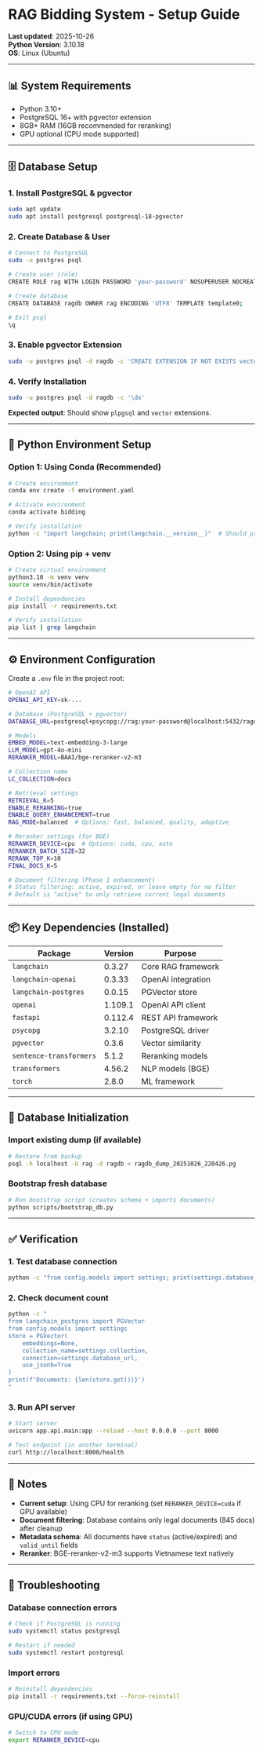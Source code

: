 # RAG Bidding System - Setup Guide
**Last updated**: 2025-10-26  
**Python Version**: 3.10.18  
**OS**: Linux (Ubuntu)

---

## 📊 System Requirements

- Python 3.10+
- PostgreSQL 16+ with pgvector extension
- 8GB+ RAM (16GB recommended for reranking)
- GPU optional (CPU mode supported)

---

## 🗄️ Database Setup

### 1. Install PostgreSQL & pgvector

```bash
sudo apt update
sudo apt install postgresql postgresql-18-pgvector
```

### 2. Create Database & User

```bash
# Connect to PostgreSQL
sudo -u postgres psql

# Create user (role)
CREATE ROLE rag WITH LOGIN PASSWORD 'your-password' NOSUPERUSER NOCREATEDB NOCREATEROLE;

# Create database
CREATE DATABASE ragdb OWNER rag ENCODING 'UTF8' TEMPLATE template0;

# Exit psql
\q
```

### 3. Enable pgvector Extension

```bash
sudo -u postgres psql -d ragdb -c 'CREATE EXTENSION IF NOT EXISTS vector;'
```

### 4. Verify Installation

```bash
sudo -u postgres psql -d ragdb -c '\dx'
```

**Expected output**: Should show `plpgsql` and `vector` extensions.

---

## 🐍 Python Environment Setup

### Option 1: Using Conda (Recommended)

```bash
# Create environment
conda env create -f environment.yaml

# Activate environment
conda activate bidding

# Verify installation
python -c "import langchain; print(langchain.__version__)"  # Should print 0.3.27
```

### Option 2: Using pip + venv

```bash
# Create virtual environment
python3.10 -m venv venv
source venv/bin/activate

# Install dependencies
pip install -r requirements.txt

# Verify installation
pip list | grep langchain
```

---

## ⚙️ Environment Configuration

Create a `.env` file in the project root:

```bash
# OpenAI API
OPENAI_API_KEY=sk-...

# Database (PostgreSQL + pgvector)
DATABASE_URL=postgresql+psycopg://rag:your-password@localhost:5432/ragdb

# Models
EMBED_MODEL=text-embedding-3-large
LLM_MODEL=gpt-4o-mini
RERANKER_MODEL=BAAI/bge-reranker-v2-m3

# Collection name
LC_COLLECTION=docs

# Retrieval settings
RETRIEVAL_K=5
ENABLE_RERANKING=true
ENABLE_QUERY_ENHANCEMENT=true
RAG_MODE=balanced  # Options: fast, balanced, quality, adaptive

# Reranker settings (for BGE)
RERANKER_DEVICE=cpu  # Options: cuda, cpu, auto
RERANKER_BATCH_SIZE=32
RERANK_TOP_K=10
FINAL_DOCS_K=5

# Document filtering (Phase 1 enhancement)
# Status filtering: active, expired, or leave empty for no filter
# Default is "active" to only retrieve current legal documents
```

---

## 📦 Key Dependencies (Installed)

| Package | Version | Purpose |
|---------|---------|---------|
| `langchain` | 0.3.27 | Core RAG framework |
| `langchain-openai` | 0.3.33 | OpenAI integration |
| `langchain-postgres` | 0.0.15 | PGVector store |
| `openai` | 1.109.1 | OpenAI API client |
| `fastapi` | 0.112.4 | REST API framework |
| `psycopg` | 3.2.10 | PostgreSQL driver |
| `pgvector` | 0.3.6 | Vector similarity |
| `sentence-transformers` | 5.1.2 | Reranking models |
| `transformers` | 4.56.2 | NLP models (BGE) |
| `torch` | 2.8.0 | ML framework |

---

## 🚀 Database Initialization

### Import existing dump (if available)

```bash
# Restore from backup
psql -h localhost -U rag -d ragdb < ragdb_dump_20251026_220426.pg
```

### Bootstrap fresh database

```bash
# Run bootstrap script (creates schema + imports documents)
python scripts/bootstrap_db.py
```

---

## ✅ Verification

### 1. Test database connection

```bash
python -c "from config.models import settings; print(settings.database_url)"
```

### 2. Check document count

```bash
python -c "
from langchain_postgres import PGVector
from config.models import settings
store = PGVector(
    embeddings=None,
    collection_name=settings.collection,
    connection=settings.database_url,
    use_jsonb=True
)
print(f'Documents: {len(store.get())}')
"
```

### 3. Run API server

```bash
# Start server
uvicorn app.api.main:app --reload --host 0.0.0.0 --port 8000

# Test endpoint (in another terminal)
curl http://localhost:8000/health
```

---

## 📝 Notes

- **Current setup**: Using CPU for reranking (set `RERANKER_DEVICE=cuda` if GPU available)
- **Document filtering**: Database contains only legal documents (845 docs) after cleanup
- **Metadata schema**: All documents have `status` (active/expired) and `valid_until` fields
- **Reranker**: BGE-reranker-v2-m3 supports Vietnamese text natively

---

## 🔧 Troubleshooting

### Database connection errors
```bash
# Check if PostgreSQL is running
sudo systemctl status postgresql

# Restart if needed
sudo systemctl restart postgresql
```

### Import errors
```bash
# Reinstall dependencies
pip install -r requirements.txt --force-reinstall
```

### GPU/CUDA errors (if using GPU)
```bash
# Switch to CPU mode
export RERANKER_DEVICE=cpu
``` 